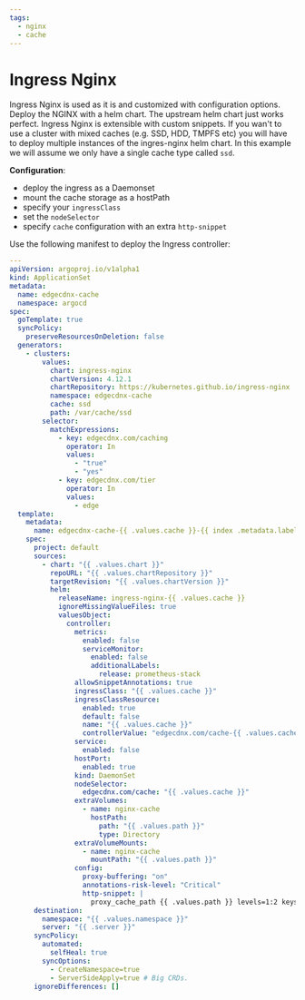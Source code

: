 ```yaml
---
tags:
  - nginx
  - cache
---
```


# Ingress Nginx
Ingress Nginx is used as it is and customized with configuration options. Deploy the NGINX with a helm chart. The upstream helm chart just works perfect. Ingress Nginx is extensible with custom snippets. If you wan't to use a cluster with mixed caches (e.g. SSD, HDD, TMPFS etc) you will have to deploy multiple instances of the ingres-nginx helm chart. In this example we will assume we only have a single cache type called `ssd`.

**Configuration**:

* deploy the ingress as a Daemonset
* mount the cache storage as a hostPath
* specify your `ingressClass`
* set the `nodeSelector`
* specify `cache` configuration with an extra `http-snippet`


Use the following manifest to deploy the Ingress controller:

```yaml
---
apiVersion: argoproj.io/v1alpha1
kind: ApplicationSet
metadata:
  name: edgecdnx-cache
  namespace: argocd
spec:
  goTemplate: true
  syncPolicy:
    preserveResourcesOnDeletion: false
  generators:
    - clusters:
        values:
          chart: ingress-nginx
          chartVersion: 4.12.1
          chartRepository: https://kubernetes.github.io/ingress-nginx
          namespace: edgecdnx-cache
          cache: ssd
          path: /var/cache/ssd
        selector:
          matchExpressions:
            - key: edgecdnx.com/caching
              operator: In
              values:
                - "true"
                - "yes"
            - key: edgecdnx.com/tier
              operator: In
              values:
                - edge
  template:
    metadata:
      name: edgecdnx-cache-{{ .values.cache }}-{{ index .metadata.labels "edgecdnx.com/location" }}-{{ index .metadata.labels "edgecdnx.com/tier" }}
    spec:
      project: default
      sources:
        - chart: "{{ .values.chart }}"
          repoURL: "{{ .values.chartRepository }}"
          targetRevision: "{{ .values.chartVersion }}"
          helm:
            releaseName: ingress-nginx-{{ .values.cache }}
            ignoreMissingValueFiles: true
            valuesObject:
              controller:
                metrics:
                  enabled: false
                  serviceMonitor:
                    enabled: false
                    additionalLabels:
                      release: prometheus-stack
                allowSnippetAnnotations: true
                ingressClass: "{{ .values.cache }}"
                ingressClassResource:
                  enabled: true
                  default: false
                  name: "{{ .values.cache }}"
                  controllerValue: "edgecdnx.com/cache-{{ .values.cache }}"
                service:
                  enabled: false
                hostPort:
                  enabled: true
                kind: DaemonSet
                nodeSelector:
                  edgecdnx.com/cache: "{{ .values.cache }}"
                extraVolumes:
                  - name: nginx-cache
                    hostPath:
                      path: "{{ .values.path }}"
                      type: Directory
                extraVolumeMounts:
                  - name: nginx-cache
                    mountPath: "{{ .values.path }}"
                config:
                  proxy-buffering: "on"
                  annotations-risk-level: "Critical"
                  http-snippet: |
                    proxy_cache_path {{ .values.path }} levels=1:2 keys_zone={{ .values.cache }}:100m inactive=10080m use_temp_path=off;
      destination:
        namespace: "{{ .values.namespace }}"
        server: "{{ .server }}"
      syncPolicy:
        automated:
          selfHeal: true
        syncOptions:
          - CreateNamespace=true
          - ServerSideApply=true # Big CRDs.
      ignoreDifferences: []
```